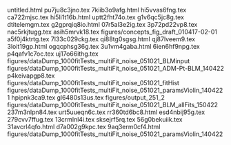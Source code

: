 untitled.html
pu7ju8c3jno.tex
7kiib3o9afg.html
hi5vvas6fng.tex
ca722mjsc.tex
hi5li1t16b.html
uptt2fht74o.tex
g1v6qc5jc8g.tex
dtitelemgm.tex
g2gprqiq8io.html
07r5al3e2ig.tex
3p72pd22vp8.tex
nac5rkjtugg.tex
asih5mrvk18.tex
figures/concepts_fig_draft_010417-02-01
a5f0j4ktrtg.tex
7l33c029ckg.tex
qi88tg0sgsg.html
qj87lveem9.tex
3loit19gp.html
ogqcphsg36g.tex
3u1vm4gaba.html
6ien6hf9npg.tex
p4qafv1c7oc.tex
uj17o66ithg.tex
figures/dataDump_1000fitTests_multiFit_noise_051021_BLMinput
figures/dataDump_1000fitTests_multiFit_noise_051021_ADM-Pt-BLM_140422
p4keivapgp8.tex
figures/dataDump_1000fitTests_multiFit_noise_051021_fitHist
figures/dataDump_1000fitTests_multiFit_noise_051021_paramsViolin_1404221
hpipnk3ca9.tex
gl6480s13us.tex
figures/output_251_2
figures/dataDump_1000fitTests_multiFit_noise_051021_BLM_allFits_150422
237m3nlpn84.tex
urt5uueqn6c.tex
rr360td6bc8.html
esd4nbij95g.tex
279cvv7ffug.tex
13crmlnl4i.tex
sksejrf5rq.tex
56g0bekuiik.tex
31avcrl4qfo.html
d7a002g9kpc.tex
9aq3erm0cf4.html
figures/dataDump_1000fitTests_multiFit_noise_051021_paramsViolin_140422